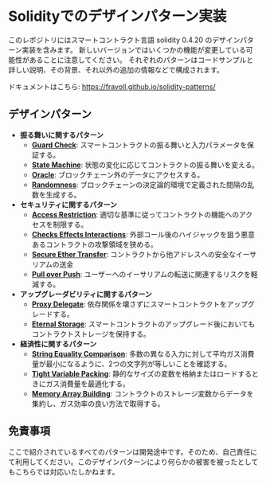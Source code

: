 # Solidityでのデザインパターン実装

このレポジトリにはスマートコントラクト言語 solidity 0.4.20 のデザインパターン実装を含みます。
新しいバージョンではいくつかの機能が変更している可能性があることに注意してください。
それぞれのパターンはコードサンプルと詳しい説明、その背景、それ以外の追加の情報などで構成されます。

ドキュメントはこちら: https://fravoll.github.io/solidity-patterns/

## デザインパターン

* **振る舞いに関するパターン**
  * [**Guard Check**](docs/guard_check.md): スマートコントラクトの振る舞いと入力パラメータを保証する。
  * [**State Machine**](docs/state_machine.md): 状態の変化に応じてコントラクトの振る舞いを変える。
  * [**Oracle**](docs/oracle.md): ブロックチェーン外のデータにアクセスする。
  * [**Randomness**](docs/randomness.md): ブロックチェーンの決定論的環境で定義された間隔の乱数を生成する。
* **セキュリティに関するパターン**
  * [**Access Restriction**](docs/access_restriction.md): 適切な基準に従ってコントラクトの機能へのアクセスを制限する。
  * [**Checks Effects Interactions**](docs/checks_effects_interactions.md): 外部コール後のハイジャックを狙う悪意あるコントラクトの攻撃領域を狭める。
  * [**Secure Ether Transfer**](docs/secure_ether_transfer.md): コントラクトから他アドレスへの安全なイーサリアムの送金
  * [**Pull over Push**](docs/pull_over_push.md): ユーザーへのイーサリアムの転送に関連するリスクを軽減する。
* **アップグレーダビリティに関するパターン**
  * [**Proxy Delegate**](docs/proxy_delegate.md): 依存関係を壊さずにスマートコントラクトをアップグレードする。
  * [**Eternal Storage**](docs/eternal_storage.md): スマートコントラクトのアップグレード後においてもコントラクトストレージを保持する。
* **経済性に関するパターン**
  * [**String Equality Comparison**](docs/string_equality_comparison.md): 多数の異なる入力に対して平均ガス消費量が最小になるように、2つの文字列が等しいことを確認する。
  * [**Tight Variable Packing**](docs/tight_variable_packing.md): 静的なサイズの変数を格納またはロードするときにガス消費量を最適化する。
  * [**Memory Array Building**](docs/memory_array_building.md): コントラクトのストレージ変数からデータを集約し、ガス効率の良い方法で取得する。
  

## 免責事項

ここで紹介されているすべてのパターンは開発途中です。そのため、自己責任にて利用してください。このデザインパターンにより何らかの被害を被ったとしてもこちらでは対応いたしかねます。
